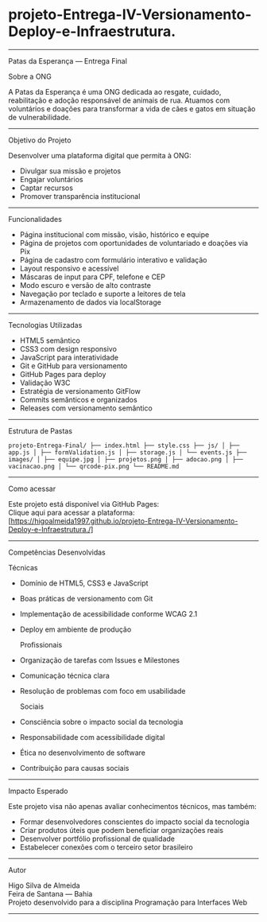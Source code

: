 # projeto-Entrega-IV-Versionamento-Deploy-e-Infraestrutura.
---

  Patas da Esperança — Entrega Final

  Sobre a ONG

A Patas da Esperança é uma ONG dedicada ao resgate, cuidado, reabilitação e adoção responsável de animais de rua. Atuamos com voluntários e doações para transformar a vida de cães e gatos em situação de vulnerabilidade.

---

  Objetivo do Projeto

Desenvolver uma plataforma digital que permita à ONG:

-   Divulgar sua missão e projetos  
-   Engajar voluntários  
-   Captar recursos  
-   Promover transparência institucional  

---

  Funcionalidades

-   Página institucional com missão, visão, histórico e equipe  
-   Página de projetos com oportunidades de voluntariado e doações via Pix  
-   Página de cadastro com formulário interativo e validação  
-   Layout responsivo e acessível  
-   Máscaras de input para CPF, telefone e CEP  
-   Modo escuro e versão de alto contraste  
-   Navegação por teclado e suporte a leitores de tela  
-   Armazenamento de dados via localStorage  

---

  Tecnologias Utilizadas

-   HTML5 semântico  
-   CSS3 com design responsivo  
-   JavaScript para interatividade  
-   Git e GitHub para versionamento  
-   GitHub Pages para deploy  
-   Validação W3C  
-   Estratégia de versionamento GitFlow  
-   Commits semânticos e organizados  
-   Releases com versionamento semântico  

---

  Estrutura de Pastas

`
projeto-Entrega-Final/
├── index.html
├── style.css
├── js/
│ ├── app.js
│ ├── formValidation.js
│ ├── storage.js
│ └── events.js
├── images/
│ ├── equipe.jpg
│ ├── projetos.png
│ ├── adocao.png
│ ├── vacinacao.png
│ └── qrcode-pix.png
└── README.md
`

---

  Como acessar

Este projeto está disponível via GitHub Pages:  
  Clique aqui para acessar a plataforma:[https://higoalmeida1997.github.io/projeto-Entrega-IV-Versionamento-Deploy-e-Infraestrutura./]

---

  Competências Desenvolvidas

  Técnicas

- Domínio de HTML5, CSS3 e JavaScript  
- Boas práticas de versionamento com Git  
- Implementação de acessibilidade conforme WCAG 2.1  
- Deploy em ambiente de produção  

   Profissionais

- Organização de tarefas com Issues e Milestones  
- Comunicação técnica clara  
- Resolução de problemas com foco em usabilidade  

  Sociais

- Consciência sobre o impacto social da tecnologia  
- Responsabilidade com acessibilidade digital  
- Ética no desenvolvimento de software  
- Contribuição para causas sociais  

---

  Impacto Esperado

Este projeto visa não apenas avaliar conhecimentos técnicos, mas também:

-  Formar desenvolvedores conscientes do impacto social da tecnologia  
-  Criar produtos úteis que podem beneficiar organizações reais  
-  Desenvolver portfólio profissional de qualidade  
-  Estabelecer conexões com o terceiro setor brasileiro  

---

 Autor

Higo Silva de Almeida  
Feira de Santana — Bahia  
Projeto desenvolvido para a disciplina Programação para Interfaces Web

---
